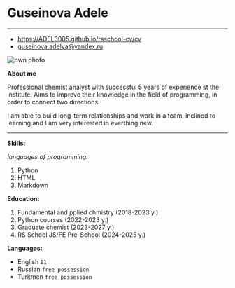 **Guseinova Adele**
=
 _______________________

- https://ADEL3005.github.io/rsschool-cv/cv
- guseinova.adelya@yandex.ru

![own photo][def]


**About me**

Professional chemist analyst with successful 5 years of experience st the institute. Aims to improve their knowledge in the field of programming, in order to connect two directions. 

I am able to build long-term relationships and work in a team, inclined to learning and I am very interested in everthing new.  
 ____________


**Skills:**

*languages of programming:*
1. Python
2. HTML 
3. Markdown

**Education:**  
1. Fundamental and pplied chmistry (2018-2023 y.)  
2. Python courses (2022-2023 y.)  
3. Graduate chemist (2023-2027 y.)  
4. RS School JS/FE Pre-School (2024-2025 y.)

**Languages:**    
- English `B1`  
- Russian `free possession`
- Turkmen `free possession`

[def]: image-4.png